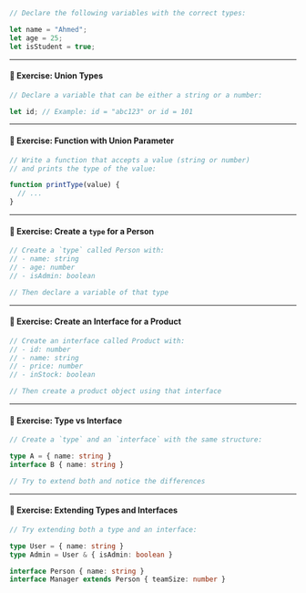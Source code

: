 
```ts
// Declare the following variables with the correct types:

let name = "Ahmed";
let age = 25;
let isStudent = true;
```

---

#### 🔹 **Exercise: Union Types**

```ts
// Declare a variable that can be either a string or a number:

let id; // Example: id = "abc123" or id = 101
```

---

#### 🔹 **Exercise: Function with Union Parameter**

```ts
// Write a function that accepts a value (string or number)
// and prints the type of the value:

function printType(value) {
  // ...
}
```

---

#### 🔹 **Exercise: Create a `type` for a Person**

```ts
// Create a `type` called Person with:
// - name: string
// - age: number
// - isAdmin: boolean

// Then declare a variable of that type
```

---

#### 🔹 **Exercise: Create an Interface for a Product**

```ts
// Create an interface called Product with:
// - id: number
// - name: string
// - price: number
// - inStock: boolean

// Then create a product object using that interface
```

---

#### 🔹 **Exercise: Type vs Interface**

```ts
// Create a `type` and an `interface` with the same structure:

type A = { name: string }
interface B { name: string }

// Try to extend both and notice the differences
```

---

#### 🔹 **Exercise: Extending Types and Interfaces**

```ts
// Try extending both a type and an interface:

type User = { name: string }
type Admin = User & { isAdmin: boolean }

interface Person { name: string }
interface Manager extends Person { teamSize: number }
```

